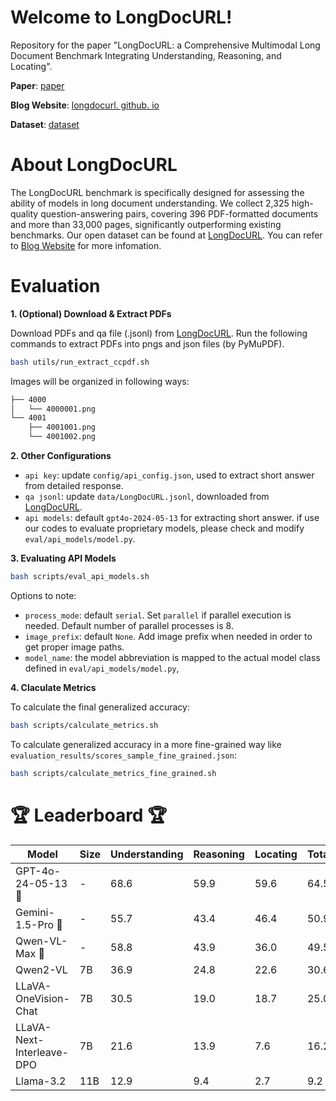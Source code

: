 # Welcome to LongDocURL!
Repository for the paper "LongDocURL: a Comprehensive Multimodal Long Document Benchmark Integrating Understanding, Reasoning, and Locating".

**Paper**: [paper](https://arxiv.org/pdf/2412.18424)

**Blog Website**: [longdocurl. github. io](https://longdocurl.github.io/)

**Dataset**: [dataset](https://huggingface.co/datasets/dengchao/LongDocURL/)

# About LongDocURL
The LongDocURL benchmark is specifically designed for assessing the ability of models in long document understanding.
We collect 2,325 high-quality question-answering pairs, covering 396 PDF-formatted documents and more than 33,000 pages, significantly outperforming existing benchmarks.
Our open dataset can be found at [LongDocURL](https://huggingface.co/datasets/dengchao/LongDocURL/). You can refer to [Blog Website](https://longdocurl.github.io/) for more infomation.

# Evaluation

**1. (Optional) Download & Extract PDFs**

Download PDFs and qa file (.jsonl) from [LongDocURL](https://huggingface.co/datasets/dengchao/LongDocURL/). Run the following commands to extract PDFs into pngs and json files (by PyMuPDF).

```bash
bash utils/run_extract_ccpdf.sh
```

Images will be organized in following ways:
```markdown
├── 4000
│   └── 4000001.png
└── 4001
    ├── 4001001.png
    └── 4001002.png
```

**2. Other Configurations**
- `api key`: update `config/api_config.json`, used to extract short answer from detailed response.
- `qa jsonl`: update `data/LongDocURL.jsonl`, downloaded from [LongDocURL](https://huggingface.co/datasets/dengchao/LongDocURL/).
- `api models`: default `gpt4o-2024-05-13` for extracting short answer. if use our codes to evaluate proprietary models, please check and modify `eval/api_models/model.py`.

**3. Evaluating API Models**
```bash
bash scripts/eval_api_models.sh
```

Options to note:
- `process_mode`: default `serial`. Set `parallel` if parallel execution is needed. Default number of parallel processes is 8.
- `image_prefix`: default `None`. Add image prefix when needed in order to get proper image paths.
- `model_name`: the model abbreviation is mapped to the actual model class defined in `eval/api_models/model.py`,

**4. Claculate Metrics**

To calculate the final generalized accuracy:
```bash
bash scripts/calculate_metrics.sh
```
To calculate generalized accuracy in a more fine-grained way like `evaluation_results/scores_sample_fine_grained.json`:
```bash
bash scripts/calculate_metrics_fine_grained.sh
```

#  🏆 Leaderboard 🏆

| Model                     | Size   | Understanding  | Reasoning   | Locating   | Total |
|---------------------------|--------|----------------|-------------|------------|-------|
|	GPT-4o-24-05-13 🥇       | -      | 68.6           | 59.9        | 59.6       | 64.5  |
| Gemini-1.5-Pro 🥈        | -      | 55.7           | 43.4        | 46.4       | 50.9  |
| Qwen-VL-Max 🥉           | -      | 58.8           | 43.9        | 36.0       | 49.5  |
| Qwen2-VL                  | 7B     | 36.9           | 24.8        | 22.6       | 30.6  |
| LLaVA-OneVision-Chat      | 7B     | 30.5           | 19.0        | 18.7       | 25.0  |
| LLaVA-Next-Interleave-DPO | 7B     | 21.6           | 13.9        | 7.6        | 16.2  |
| Llama-3.2                 | 11B    | 12.9           | 9.4         | 2.7        | 9.2   |
